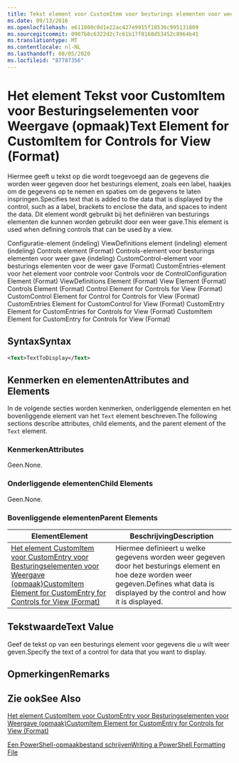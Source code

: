 ```yaml
---
title: Tekst element voor CustomItem voor besturings elementen voor weer gave (indeling) | Microsoft Docs
ms.date: 09/13/2016
ms.openlocfilehash: e611800c0d1e22ac427e9915f18536c995131809
ms.sourcegitcommit: 0907b8c6322d2c7c61b17f8168d53452c8964b41
ms.translationtype: MT
ms.contentlocale: nl-NL
ms.lasthandoff: 08/05/2020
ms.locfileid: "87787356"
---
```

# <a name="text-element-for-customitem-for-controls-for-view-format"></a><span data-ttu-id="a11cb-102">Het element Tekst voor CustomItem voor Besturingselementen voor Weergave (opmaak)</span><span class="sxs-lookup"><span data-stu-id="a11cb-102">Text Element for CustomItem for Controls for View (Format)</span></span>

<span data-ttu-id="a11cb-103">Hiermee geeft u tekst op die wordt toegevoegd aan de gegevens die worden weer gegeven door het besturings element, zoals een label, haakjes om de gegevens op te nemen en spaties om de gegevens te laten inspringen.</span><span class="sxs-lookup"><span data-stu-id="a11cb-103">Specifies text that is added to the data that is displayed by the control, such as a label, brackets to enclose the data, and spaces to indent the data.</span></span> <span data-ttu-id="a11cb-104">Dit element wordt gebruikt bij het definiëren van besturings elementen die kunnen worden gebruikt door een weer gave.</span><span class="sxs-lookup"><span data-stu-id="a11cb-104">This element is used when defining controls that can be used by a view.</span></span>

<span data-ttu-id="a11cb-105">Configuratie-element (indeling) ViewDefinitions element (indeling) element (indeling) Controls element (Format) Controls-element voor besturings elementen voor weer gave (indeling) CustomControl-element voor besturings elementen voor de weer gave (Format) CustomEntries-element voor het element voor controle voor Controls voor de Control</span><span class="sxs-lookup"><span data-stu-id="a11cb-105">Configuration Element (Format) ViewDefinitions Element (Format) View Element (Format) Controls Element (Format) Control Element for Controls for View (Format) CustomControl Element for Control for Controls for View (Format) CustomEntries Element for CustomControl for View (Format) CustomEntry Element for CustomEntries for Controls for View (Format) CustomItem Element for CustomEntry for Controls for View (Format)</span></span>

## <a name="syntax"></a><span data-ttu-id="a11cb-106">Syntax</span><span class="sxs-lookup"><span data-stu-id="a11cb-106">Syntax</span></span>

```xml
<Text>TextToDisplay</Text>
```

## <a name="attributes-and-elements"></a><span data-ttu-id="a11cb-107">Kenmerken en elementen</span><span class="sxs-lookup"><span data-stu-id="a11cb-107">Attributes and Elements</span></span>

<span data-ttu-id="a11cb-108">In de volgende secties worden kenmerken, onderliggende elementen en het bovenliggende element van het `Text` element beschreven.</span><span class="sxs-lookup"><span data-stu-id="a11cb-108">The following sections describe attributes, child elements, and the parent element of the `Text` element.</span></span>

### <a name="attributes"></a><span data-ttu-id="a11cb-109">Kenmerken</span><span class="sxs-lookup"><span data-stu-id="a11cb-109">Attributes</span></span>

<span data-ttu-id="a11cb-110">Geen.</span><span class="sxs-lookup"><span data-stu-id="a11cb-110">None.</span></span>

### <a name="child-elements"></a><span data-ttu-id="a11cb-111">Onderliggende elementen</span><span class="sxs-lookup"><span data-stu-id="a11cb-111">Child Elements</span></span>

<span data-ttu-id="a11cb-112">Geen.</span><span class="sxs-lookup"><span data-stu-id="a11cb-112">None.</span></span>

### <a name="parent-elements"></a><span data-ttu-id="a11cb-113">Bovenliggende elementen</span><span class="sxs-lookup"><span data-stu-id="a11cb-113">Parent Elements</span></span>

|<span data-ttu-id="a11cb-114">Element</span><span class="sxs-lookup"><span data-stu-id="a11cb-114">Element</span></span>|<span data-ttu-id="a11cb-115">Beschrijving</span><span class="sxs-lookup"><span data-stu-id="a11cb-115">Description</span></span>|
|-------------|-----------------|
|[<span data-ttu-id="a11cb-116">Het element CustomItem voor CustomEntry voor Besturingselementen voor Weergave (opmaak)</span><span class="sxs-lookup"><span data-stu-id="a11cb-116">CustomItem Element for CustomEntry for Controls for View (Format)</span></span>](./customitem-element-for-customentry-for-controls-for-view-format.md)|<span data-ttu-id="a11cb-117">Hiermee definieert u welke gegevens worden weer gegeven door het besturings element en hoe deze worden weer gegeven.</span><span class="sxs-lookup"><span data-stu-id="a11cb-117">Defines what data is displayed by the control and how it is displayed.</span></span>|

## <a name="text-value"></a><span data-ttu-id="a11cb-118">Tekstwaarde</span><span class="sxs-lookup"><span data-stu-id="a11cb-118">Text Value</span></span>

<span data-ttu-id="a11cb-119">Geef de tekst op van een besturings element voor gegevens die u wilt weer geven.</span><span class="sxs-lookup"><span data-stu-id="a11cb-119">Specify the text of a control for data that you want to display.</span></span>

## <a name="remarks"></a><span data-ttu-id="a11cb-120">Opmerkingen</span><span class="sxs-lookup"><span data-stu-id="a11cb-120">Remarks</span></span>

## <a name="see-also"></a><span data-ttu-id="a11cb-121">Zie ook</span><span class="sxs-lookup"><span data-stu-id="a11cb-121">See Also</span></span>

[<span data-ttu-id="a11cb-122">Het element CustomItem voor CustomEntry voor Besturingselementen voor Weergave (opmaak)</span><span class="sxs-lookup"><span data-stu-id="a11cb-122">CustomItem Element for CustomEntry for Controls for View (Format)</span></span>](./customitem-element-for-customentry-for-controls-for-view-format.md)

[<span data-ttu-id="a11cb-123">Een PowerShell-opmaakbestand schrijven</span><span class="sxs-lookup"><span data-stu-id="a11cb-123">Writing a PowerShell Formatting File</span></span>](./writing-a-powershell-formatting-file.md)
